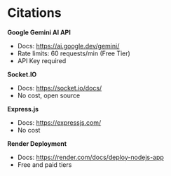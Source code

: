 # Citations

**Google Gemini AI API**
- Docs: https://ai.google.dev/gemini/
- Rate limits: 60 requests/min (Free Tier)
- API Key required

**Socket.IO**
- Docs: https://socket.io/docs/
- No cost, open source

**Express.js**
- Docs: https://expressjs.com/
- No cost

**Render Deployment**
- Docs: https://render.com/docs/deploy-nodejs-app
- Free and paid tiers

